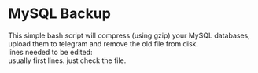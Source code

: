 
# MySQL Backup
This simple bash script will compress (using gzip)
your MySQL databases, upload them to telegram
and remove the old file from disk.\
lines needed to be edited:\
usually first lines. just check the file.